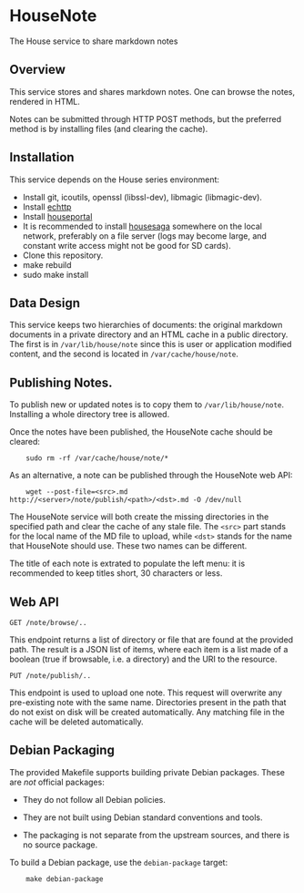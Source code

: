 # HouseNote

The House service to share markdown notes

## Overview

This service stores and shares markdown notes. One can browse the notes, rendered in HTML.

Notes can be submitted through HTTP POST methods, but the preferred method is by installing files (and clearing the cache).

## Installation

This service depends on the House series environment:

* Install git, icoutils, openssl (libssl-dev), libmagic (libmagic-dev).
* Install [echttp](https://github.com/pascal-fb-martin/echttp)
* Install [houseportal](https://github.com/pascal-fb-martin/houseportal)
* It is recommended to install [housesaga](https://github.com/pascal-fb-martin/housesaga) somewhere on the local network, preferably on a file server (logs may become large, and constant write access might not be good for SD cards).
* Clone this repository.
* make rebuild
* sudo make install

## Data Design

This service keeps two hierarchies of documents: the original markdown documents in a private directory and an HTML cache in a public directory. The first is in `/var/lib/house/note` since this is user or application modified content, and the second is located in `/var/cache/house/note`.

## Publishing Notes.

To publish new or updated notes is to copy them to `/var/lib/house/note`. Installing a whole directory tree is allowed.

Once the notes have been published, the HouseNote cache should be cleared:

```
    sudo rm -rf /var/cache/house/note/*
```

As an alternative, a note can be published through the HouseNote web API:

```
    wget --post-file=<src>.md http://<server>/note/publish/<path>/<dst>.md -O /dev/null
```

The HouseNote service will both create the missing directories in the specified path and clear the cache of any stale file. The `<src>` part stands for the local name of the MD file to upload, while `<dst>` stands for the name that HouseNote should use. These two names can be different.

The title of each note is extrated to populate the left menu: it is recommended to keep titles short, 30 characters or less.

## Web API

```
GET /note/browse/..
```

This endpoint returns a list of directory or file that are found at the provided path. The result is a JSON list of items, where each item is a list made of a boolean (true if browsable, i.e. a directory) and the URI to the resource.

```
PUT /note/publish/..
```

This endpoint is used to upload one note. This request will overwrite any pre-existing note with the same name. Directories present in the path that do not exist on disk will be created automatically. Any matching file in the cache will be deleted automatically.

## Debian Packaging

The provided Makefile supports building private Debian packages. These are _not_ official packages:

- They do not follow all Debian policies.

- They are not built using Debian standard conventions and tools.

- The packaging is not separate from the upstream sources, and there is
  no source package.

To build a Debian package, use the `debian-package` target:

```
    make debian-package
```

